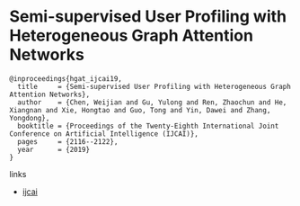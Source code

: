 # Semi-supervised User Profiling with Heterogeneous Graph Attention Networks

```
@inproceedings{hgat_ijcai19,
  title     = {Semi-supervised User Profiling with Heterogeneous Graph Attention Networks},
  author    = {Chen, Weijian and Gu, Yulong and Ren, Zhaochun and He, Xiangnan and Xie, Hongtao and Guo, Tong and Yin, Dawei and Zhang, Yongdong},
  booktitle = {Proceedings of the Twenty-Eighth International Joint Conference on Artificial Intelligence (IJCAI)},
  pages     = {2116--2122},
  year      = {2019}
}
```

links
- [ijcai](https://www.ijcai.org/proceedings/2019/293)

